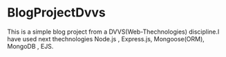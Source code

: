 # BlogProjectDvvs


This is a simple blog project from a DVVS(Web-Thechnologies) discipline.I have used next thechnologies Node.js , Express.js, Mongoose(ORM), MongoDB , EJS. 
